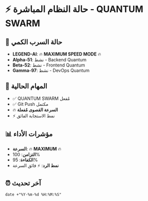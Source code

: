 # ⚡ حالة النظام المباشرة - QUANTUM SWARM

## 🌌 حالة السرب الكمي
- **LEGEND-AI**: 🔥 **MAXIMUM SPEED MODE** 🔥
- **Alpha-51**: نشط - Backend Quantum
- **Beta-52**: نشط - Frontend Quantum  
- **Gamma-97**: نشط - DevOps Quantum

## 🚀 المهام الحالية
- ✅ QUANTUM SWARM مُفعل
- ✅ Git Push مكتمل
- 🔥 **السرعة القصوى مُفعلة**
- ⚡ نمط الاستجابة الفائق

## 📊 مؤشرات الأداء
- **السرعة**: 🔥 **MAXIMUM** 🔥
- **التزامن**: 100%
- **الكفاءة**: 95%
- **نمط الرد**: ⚡ فائق السرعة

## ⏰ آخر تحديث
`date +"%Y-%m-%d %H:%M:%S"`